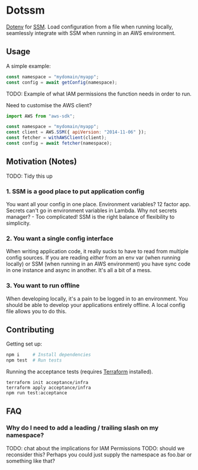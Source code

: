 # Dotssm

[Dotenv](https://www.npmjs.com/package/dotenv) for [SSM](https://docs.aws.amazon.com/systems-manager/latest/userguide/systems-manager-parameter-store.html).
Load configuration from a file when running locally,
seamlessly integrate with SSM when running in an AWS environment.

## Usage

A simple example:

```js
const namespace = "mydomain/myapp";
const config = await getConfig(namespace);
```

TODO: Example of what IAM permissions the function needs in order to run.

Need to customise the AWS client?

```js
import AWS from "aws-sdk";

const namespace = "mydomain/myapp";
const client = AWS.SSM({ apiVersion: "2014-11-06" });
const fetcher = withAWSClient(client);
const config = await fetcher(namespace);
```

## Motivation (Notes)

TODO: Tidy this up

### 1. SSM is a good place to put application config

You want all your config in one place.
Environment variables? 12 factor app.
Secrets can't go in environment variables in Lambda.
Why not secrets manager? - Too complicated!
SSM is the right balance of flexibility to simplicity.

### 2. You want a single config interface

When writing application code, it really sucks to have
to read from multiple config sources.
If you are reading _either_ from an env var (when running locally)
or SSM (when running in an AWS environment) you have sync code
in one instance and async in another. It's all a bit of a mess.

### 3. You want to run offline

When developing locally, it's a pain to be logged in to an environment.
You should be able to develop your applications entirely offline.
A local config file allows you to do this.

## Contributing

Getting set up:

```sh
npm i     # Install dependencies
npm test  # Run tests
```

Running the acceptance tests (requires [Terraform](https://www.terraform.io/) installed).

```
terraform init acceptance/infra
terraform apply acceptance/infra
npm run test:acceptance
```

## FAQ

### Why do I need to add a leading / trailing slash on my namespace?

TODO: chat about the implications for IAM Permissions
TODO: should we reconsider this? Perhaps you could just supply the namespace as foo.bar or something like that?